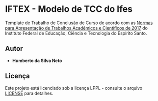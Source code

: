 # IFTEX - Modelo de TCC do Ifes
Template de Trabalho de Conclusão de Curso de acordo com as [Normas para Apresentação de Trabalhos Acadêmicos e Científicos de 2017](https://www.ci.ifes.edu.br/images/stories/2017/biblioteca/caderno_normas_tcc_2017-277_rev_27-11.pdf) do Instituto Federal de Educação, Ciência e Tecnologia do Espírito Santo.

## Autor

* **Humberto da Silva Neto**

## Licença

Este projeto está licenciado sob a licença LPPL - consulte o arquivo [LICENSE](LICENSE) para detalhes.